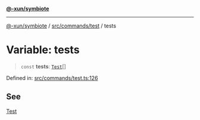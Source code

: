 [**@-xun/symbiote**](../../../../README.md)

***

[@-xun/symbiote](../../../../README.md) / [src/commands/test](../README.md) / tests

# Variable: tests

> `const` **tests**: [`Test`](../enumerations/Test.md)[]

Defined in: [src/commands/test.ts:126](https://github.com/Xunnamius/symbiote/blob/3831af5468c04bc48a0849a15233d1d644e5c45b/src/commands/test.ts#L126)

## See

[Test](../enumerations/Test.md)
